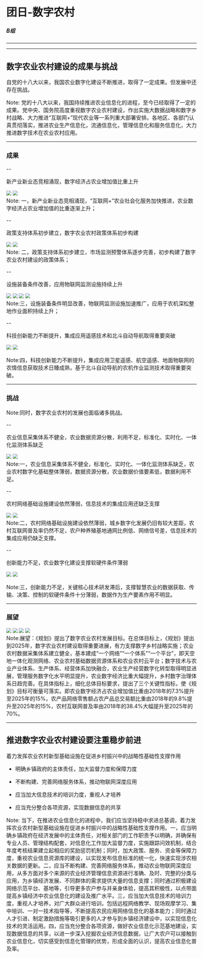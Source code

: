 # 团日-数字农村
##### B组

---


---

## 数字农业农村建设的成果与挑战

自党的十八大以来，我国农业数字化建设不断推进，取得了一定成果。但发展中还存在挑战。

Note: 党的十八大以来，我国持续推进农业信息化的进程，至今已经取得了一定的成果。党中央、国务院高度重视数字农业农村建设，作出实施大数据战略和数字乡村战略、大力推进“互联网+”现代农业等一系列重大部署安排。各地区、各部门认真贯彻落实，推进农业生产信息化，流通信息化，管理信息化和服务信息化，大力推进数字技术在农业农村应用。

---

### 成果

--

新产业新业态竞相涌现，数字经济占农业增加值比重上升

  <div class="r-stack">
      <img class="fragment" src="/slide/markdown/test.assets/0 (22).png" style="zoom:80%;">
      <img class="fragment" src="/slide/markdown/test.assets/0 (21).png" style="zoom:80%;">
  </div>
Note: 一，新产业新业态竞相涌现，“互联网+”农业社会化服务加快推进，农业数字经济占农业增加值的比重逐渐上升；

--

政策支持体系初步建立，数字农业农村政策体系初步构建

<div class="r-stack">
      <img class="fragment" src="/slide/markdown/test.assets/0 (26).png" style="zoom:80%;">
      <img class="fragment" src="/slide/markdown/test.assets/0 (36).png" style="zoom:80%;">
  </div>
Note: 二，政策支持体系初步建立，市场监测预警体系逐步完善，初步构建了数字农业农村建设的政策体系；

--

设施装备条件改善，应用物联网监测设施持续上升

<div class="r-stack">
      <img class="fragment" src="/slide/markdown/test.assets/0 (10).png" style="zoom:80%;">
      <img class="fragment" src="/slide/markdown/test.assets/0 (12).png" style="zoom:80%;">
      <img class="fragment" src="/slide/markdown/test.assets/0 (22).png" style="zoom:80%;">
      <img class="fragment" src="/slide/markdown/test.assets/0 (13).png" style="zoom:80%;">
</div>
Note:三，设施装备条件明显改善，物联网监测设施加速推广，应用于农机深松整地作业面积持续上升；

--

科技创新能力不断提升，集成应用遥感技术和北斗自动导航取得重要突破

<div class="r-stack">
      <img class="fragment" src="/slide/markdown/test.assets/0 (11).png" style="zoom:80%;">
      <img class="fragment" src="/slide/markdown/test.assets/0 (12).png" style="zoom:80%;">
</div>

Note:四，科技创新能力不断提升，集成应用卫星遥感、航空遥感、地面物联网的农情信息获取技术日臻成熟，基于北斗自动导航的农机作业监测技术取得重要突破。

---

### 挑战

Note:同时，数字农业农村的发展也面临诸多挑战。

--

农业信息采集体系不健全，农业数据资源分散，利用不足，标准化、实时化、一体化监测体系缺乏

<div class="r-stack">
      <img class="fragment" src="/slide/markdown/test.assets/0 (30).png" style="zoom:80%;">
      <img class="fragment" src="/slide/markdown/test.assets/0 (32).png" style="zoom:80%;">
</div>
Note:一，农业信息采集体系不健全，标准化、实时化、一体化监测体系缺乏，农业农村数字化基础整体薄弱，数据资源分散，农业数据价值要素低，数据利用不足。

--

农村网络基础设施建设依然薄弱，信息技术的集成应用还缺乏支撑

<div class="r-stack">
      <img class="fragment" src="/slide/markdown/test.assets/0 (38).png" style="zoom:80%;">
      <img class="fragment" src="/slide/markdown/test.assets/0 (16).png" style="zoom:80%;">
</div>
Note:二，农村网络基础设施建设依然薄弱，城乡数字化发展仍旧有较大差距，农村互联网普及率仍然不足，农户种养殖基地通网比例低、网络信号差，信息技术的集成应用仍缺乏支撑。

--

创新能力不足，农业数字化建设支撑软硬件条件薄弱

<div class="r-stack">
      <img class="fragment" src="/slide/markdown/test.assets/0 (14).png" style="zoom:80%;">
      <img class="fragment" src="/slide/markdown/test.assets/0 (8).png" style="zoom:80%;">
</div>

Note:三，创新能力不足，关键核心技术研发滞后，支撑智慧农业的数据获取、传输、决策、控制的软硬件条件十分薄弱，数据作为生产要素作用不明显。

---

### 展望

<div class="r-stack">
      <img class="fragment" src="/slide/markdown/test.assets/0 (1).png" style="zoom:80%;">
      <img class="fragment" src="/slide/markdown/test.assets/0 (3).png" style="zoom:80%;">
      <img class="fragment" src="/slide/markdown/test.assets/0 (7).png" style="zoom:80%;">
      <img class="fragment" src="/slide/markdown/test.assets/0 (23).png" style="zoom:80%;">
</div>
Note:展望：《规划》提出了数字农业农村发展目标。在总体目标上，《规划》提出到2025年，数字农业农村建设取得重要进展，有力支撑数字乡村战略实施；农业农村数据采集体系建立健全，基本建成“一个网络”“一个体系”“一个平台”，即天空地一体化观测网络、农业农村基础数据资源体系和农业农村云平台；数字技术与农业产业体系、生产体系、经营体系加快融合，农业生产经营数字化转型取得明显进展，管理服务数字化水平明显提升，农业数字经济比重大幅提升，乡村数字治理体系日趋完善。在具体指标上，细化总体目标要求，提出了三个关键性指标，使《规划》目标可衡量可落实。即农业数字经济占农业增加值比重由2018年的7.3%提升至2025年的15%，农产品网络零售额占农产品总交易额比重由2018年的9.8%提升至2025年的15%，农村互联网普及率由2018年的38.4%大幅提升至2025年的70%。

---

## 推进数字农业农村建设要注重稳步前进

着力发挥农业农村新型基础设施在促进乡村振兴中的战略性基础性支撑作用

- 明确乡镇政府的主体责任，加大监督力度和保障力度

- 不断构建、完善网络服务体系，推动物联网深度应用

- 应当加大信息技术的培训力度，重视人才培养

- 应当充分整合各项资源，实现数据信息的共享

Note: 当下，在推进农业信息化的进程中，我们应当坚持稳中求进总基调，着力发挥农业农村新型基础设施在促进乡村振兴中的战略性基础性支撑作用。一，应当明确乡镇政府在经济发展中的主体责任，对相关部门的工作职责予以明确，并确保有专业人员、管理结构配套，对信息化工作加大监督力度，实施跟踪问效机制，结合年度考核结果建立起相应的奖励惩罚机制；同时，加大政策、服务、资金等保障力度，重视农业信息资源库的建设，以实现发布信息标准的统一化，快速实现涉农相关数据的更新。二，应当不断构建、完善网络服务体系，推动农业物联网深度应用，从多方面对多个来源的农业经济管理信息资源进行准确、及时、完整的分类与应用，为乡镇经济发展、不同群体的需求提供大量的信息支撑；同时通过积极建设网络示范平台、基地等，引导更多农户参与并亲身体验，提高其积极性，以点带面提高乡镇经济中农业信息化的建设及推广水平。三，应当加大信息技术的培训力度，重视人才培养，对广大群众进行培训，包括远程网络教学、现场观摩学习、集中培训、一对一技术指导等，不断提高农民应用网络信息化的基本能力；同时通过人才引进、制定激励措施等吸引更多的人才参与到乡镇经济建设中，以实现信息化技术的灵活运用。四，应当充分整合各项资源，做好农业信息化示范基地建设，实现数据信息的共享，以进一步深入挖掘农业经济信息数据，让广大农户可以接触到农业信息化，切实感受到信息化管理的优势，形成全面的认识，提高农业信息化普及率。

